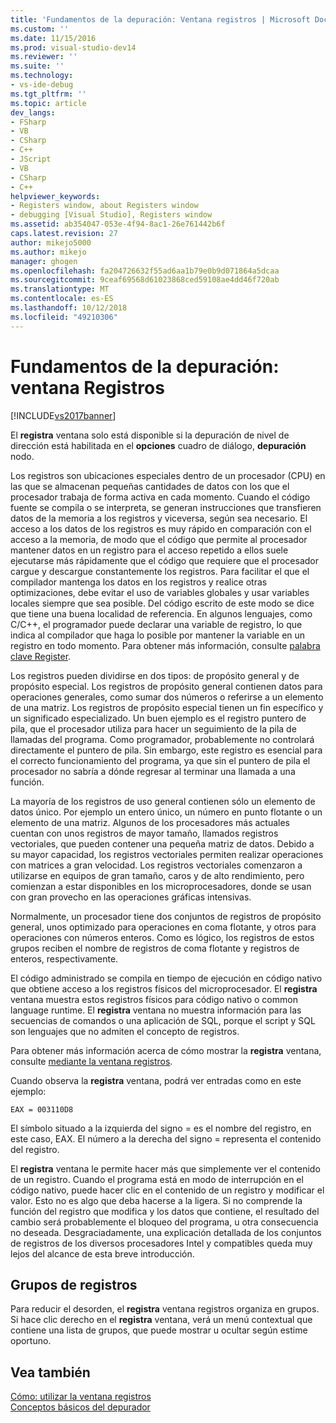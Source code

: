 ```yaml
---
title: 'Fundamentos de la depuración: Ventana registros | Microsoft Docs'
ms.custom: ''
ms.date: 11/15/2016
ms.prod: visual-studio-dev14
ms.reviewer: ''
ms.suite: ''
ms.technology:
- vs-ide-debug
ms.tgt_pltfrm: ''
ms.topic: article
dev_langs:
- FSharp
- VB
- CSharp
- C++
- JScript
- VB
- CSharp
- C++
helpviewer_keywords:
- Registers window, about Registers window
- debugging [Visual Studio], Registers window
ms.assetid: ab354047-053e-4f94-8ac1-26e761442b6f
caps.latest.revision: 27
author: mikejo5000
ms.author: mikejo
manager: ghogen
ms.openlocfilehash: fa204726632f55ad6aa1b79e0b9d071864a5dcaa
ms.sourcegitcommit: 9ceaf69568d61023868ced59108ae4dd46f720ab
ms.translationtype: MT
ms.contentlocale: es-ES
ms.lasthandoff: 10/12/2018
ms.locfileid: "49210306"
---
```

# <a name="debugging-basics-registers-window"></a>Fundamentos de la depuración: ventana Registros
[!INCLUDE[vs2017banner](../includes/vs2017banner.md)]

El **registra** ventana solo está disponible si la depuración de nivel de dirección está habilitada en el **opciones** cuadro de diálogo, **depuración** nodo.  
  
 Los registros son ubicaciones especiales dentro de un procesador (CPU) en las que se almacenan pequeñas cantidades de datos con los que el procesador trabaja de forma activa en cada momento. Cuando el código fuente se compila o se interpreta, se generan instrucciones que transfieren datos de la memoria a los registros y viceversa, según sea necesario. El acceso a los datos de los registros es muy rápido en comparación con el acceso a la memoria, de modo que el código que permite al procesador mantener datos en un registro para el acceso repetido a ellos suele ejecutarse más rápidamente que el código que requiere que el procesador cargue y descargue constantemente los registros. Para facilitar el que el compilador mantenga los datos en los registros y realice otras optimizaciones, debe evitar el uso de variables globales y usar variables locales siempre que sea posible. Del código escrito de este modo se dice que tiene una buena localidad de referencia. En algunos lenguajes, como C/C++, el programador puede declarar una variable de registro, lo que indica al compilador que haga lo posible por mantener la variable en un registro en todo momento. Para obtener más información, consulte [palabra clave Register](http://msdn.microsoft.com/en-us/5b66905a-2f7f-4918-bb55-5e66d4bc50f9).  
  
 Los registros pueden dividirse en dos tipos: de propósito general y de propósito especial. Los registros de propósito general contienen datos para operaciones generales, como sumar dos números o referirse a un elemento de una matriz. Los registros de propósito especial tienen un fin específico y un significado especializado. Un buen ejemplo es el registro puntero de pila, que el procesador utiliza para hacer un seguimiento de la pila de llamadas del programa. Como programador, probablemente no controlará directamente el puntero de pila. Sin embargo, este registro es esencial para el correcto funcionamiento del programa, ya que sin el puntero de pila el procesador no sabría a dónde regresar al terminar una llamada a una función.  
  
 La mayoría de los registros de uso general contienen sólo un elemento de datos único. Por ejemplo un entero único, un número en punto flotante o un elemento de una matriz. Algunos de los procesadores más actuales cuentan con unos registros de mayor tamaño, llamados registros vectoriales, que pueden contener una pequeña matriz de datos. Debido a su mayor capacidad, los registros vectoriales permiten realizar operaciones con matrices a gran velocidad. Los registros vectoriales comenzaron a utilizarse en equipos de gran tamaño, caros y de alto rendimiento, pero comienzan a estar disponibles en los microprocesadores, donde se usan con gran provecho en las operaciones gráficas intensivas.  
  
 Normalmente, un procesador tiene dos conjuntos de registros de propósito general, unos optimizado para operaciones en coma flotante, y otros para operaciones con números enteros. Como es lógico, los registros de estos grupos reciben el nombre de registros de coma flotante y registros de enteros, respectivamente.  
  
 El código administrado se compila en tiempo de ejecución en código nativo que obtiene acceso a los registros físicos del microprocesador. El **registra** ventana muestra estos registros físicos para código nativo o common language runtime. El **registra** ventana no muestra información para las secuencias de comandos o una aplicación de SQL, porque el script y SQL son lenguajes que no admiten el concepto de registros.  
  
 Para obtener más información acerca de cómo mostrar la **registra** ventana, consulte [mediante la ventana registros](../debugger/how-to-use-the-registers-window.md).  
  
 Cuando observa la **registra** ventana, podrá ver entradas como en este ejemplo:  
  
```  
EAX = 003110D8  
```  
  
 El símbolo situado a la izquierda del signo = es el nombre del registro, en este caso, EAX. El número a la derecha del signo = representa el contenido del registro.  
  
 El **registra** ventana le permite hacer más que simplemente ver el contenido de un registro. Cuando el programa está en modo de interrupción en el código nativo, puede hacer clic en el contenido de un registro y modificar el valor. Esto no es algo que deba hacerse a la ligera. Si no comprende la función del registro que modifica y los datos que contiene, el resultado del cambio será probablemente el bloqueo del programa, u otra consecuencia no deseada. Desgraciadamente, una explicación detallada de los conjuntos de registros de los diversos procesadores Intel y compatibles queda muy lejos del alcance de esta breve introducción.  
  
## <a name="register-groups"></a>Grupos de registros  
 Para reducir el desorden, el **registra** ventana registros organiza en grupos. Si hace clic derecho en el **registra** ventana, verá un menú contextual que contiene una lista de grupos, que puede mostrar u ocultar según estime oportuno.  
  
## <a name="see-also"></a>Vea también  
 [Cómo: utilizar la ventana registros](../debugger/how-to-use-the-registers-window.md)   
 [Conceptos básicos del depurador](../debugger/debugger-basics.md)





